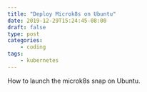 ```yaml
---
title: "Deploy Microk8s on Ubuntu"
date: 2019-12-29T15:24:45-08:00
draft: false
type: post
categories:
    - coding
tags:
    - kubernetes
---
```


How to launch the microk8s snap on Ubuntu.